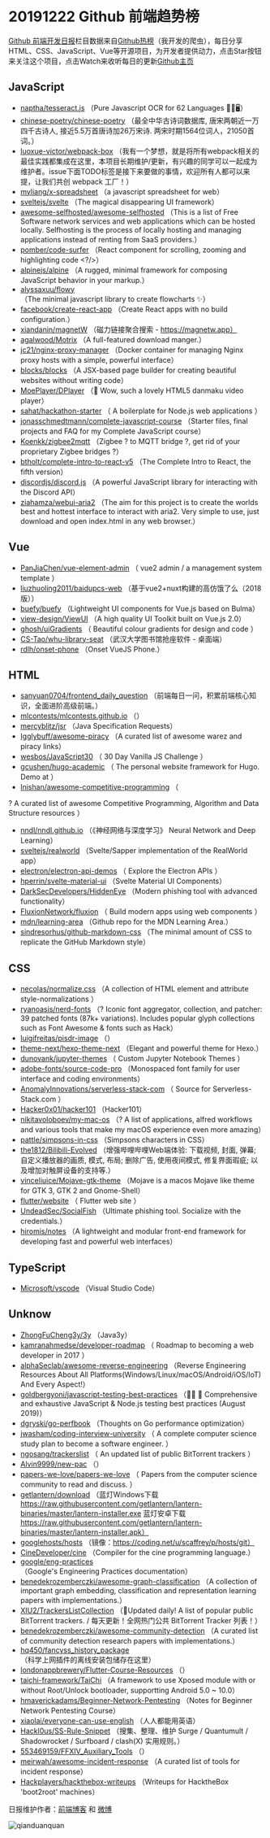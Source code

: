 # 20191222 Github 前端趋势榜

[Github 前端开发日报](http://caibaojian.com/c/news)栏目数据来自[Github热榜](http://news.caibaojian.com/)（我开发的爬虫），每日分享HTML、CSS、JavaScript、Vue等开源项目，为开发者提供动力，点击Star按钮来关注这个项目，点击Watch来收听每日的更新[Github主页](https://github.com/kujian/githubTrending)
## JavaScript

* [naptha/tesseract.js](https://github.com/naptha/tesseract.js) （Pure Javascript OCR for 62 Languages &#x1f4d6;&#x1f389;&#x1f5a5;）
* [chinese-poetry/chinese-poetry](https://github.com/chinese-poetry/chinese-poetry) （最全中华古诗词数据库, 唐宋两朝近一万四千古诗人, 接近5.5万首唐诗加26万宋诗. 两宋时期1564位词人，21050首词。）
* [luoxue-victor/webpack-box](https://github.com/luoxue-victor/webpack-box) （我有一个梦想，就是将所有webpack相关的最佳实践都集成在这里，本项目长期维护/更新，有兴趣的同学可以一起成为维护者。issue下面TODO标签是接下来要做的事情，欢迎所有人都可以来提，让我们共创 webpack 工厂！）
* [myliang/x-spreadsheet](https://github.com/myliang/x-spreadsheet) （a javascript spreadsheet for web）
* [sveltejs/svelte](https://github.com/sveltejs/svelte) （The magical disappearing UI framework）
* [awesome-selfhosted/awesome-selfhosted](https://github.com/awesome-selfhosted/awesome-selfhosted) （This is a list of Free Software network services and web applications which can be hosted locally. Selfhosting is the process of locally hosting and managing applications instead of renting from SaaS providers.）
* [pomber/code-surfer](https://github.com/pomber/code-surfer) （React component for scrolling, zooming and highlighting code &lt;?/&gt;）
* [alpinejs/alpine](https://github.com/alpinejs/alpine) （A rugged, minimal framework for composing JavaScript behavior in your markup.）
* [alyssaxuu/flowy](https://github.com/alyssaxuu/flowy) （The minimal javascript library to create flowcharts ✨）
* [facebook/create-react-app](https://github.com/facebook/create-react-app) （Create React apps with no build configuration.）
* [xiandanin/magnetW](https://github.com/xiandanin/magnetW) （磁力链接聚合搜索 - https://magnetw.app）
* [agalwood/Motrix](https://github.com/agalwood/Motrix) （A full-featured download manger.）
* [jc21/nginx-proxy-manager](https://github.com/jc21/nginx-proxy-manager) （Docker container for managing Nginx proxy hosts with a simple, powerful interface）
* [blocks/blocks](https://github.com/blocks/blocks) （A JSX-based page builder for creating beautiful websites without writing code）
* [MoePlayer/DPlayer](https://github.com/MoePlayer/DPlayer) （&#x1f36d; Wow, such a lovely HTML5 danmaku video player）
* [sahat/hackathon-starter](https://github.com/sahat/hackathon-starter) （
        A boilerplate for Node.js web applications
      ）
* [jonasschmedtmann/complete-javascript-course](https://github.com/jonasschmedtmann/complete-javascript-course) （Starter files, final projects and FAQ for my Complete JavaScript course）
* [Koenkk/zigbee2mqtt](https://github.com/Koenkk/zigbee2mqtt) （Zigbee ? to MQTT bridge ?, get rid of your proprietary Zigbee bridges ?）
* [btholt/complete-intro-to-react-v5](https://github.com/btholt/complete-intro-to-react-v5) （The Complete Intro to React, the fifth version）
* [discordjs/discord.js](https://github.com/discordjs/discord.js) （A powerful JavaScript library for interacting with the Discord API）
* [ziahamza/webui-aria2](https://github.com/ziahamza/webui-aria2) （The aim for this project is to create the worlds best and hottest interface to interact with aria2. Very simple to use, just download and open index.html in any web browser.）

## Vue

* [PanJiaChen/vue-element-admin](https://github.com/PanJiaChen/vue-element-admin) （
        vue2 admin / a management system template
      ）
* [liuzhuoling2011/baidupcs-web](https://github.com/liuzhuoling2011/baidupcs-web) （基于vue2+nuxt构建的高仿饿了么（2018版））
* [buefy/buefy](https://github.com/buefy/buefy) （Lightweight UI components for Vue.js based on Bulma）
* [view-design/ViewUI](https://github.com/view-design/ViewUI) （A high quality UI Toolkit built on Vue.js 2.0）
* [ghosh/uiGradients](https://github.com/ghosh/uiGradients) （
        Beautiful colour gradients for design and code
      ）
* [CS-Tao/whu-library-seat](https://github.com/CS-Tao/whu-library-seat) （武汉大学图书馆抢座软件 - 桌面端）
* [rdlh/onset-phone](https://github.com/rdlh/onset-phone) （Onset VueJS Phone.）

## HTML

* [sanyuan0704/frontend_daily_question](https://github.com/sanyuan0704/frontend_daily_question) （前端每日一问，积累前端核心知识，全面进阶高级前端。）
* [mlcontests/mlcontests.github.io](https://github.com/mlcontests/mlcontests.github.io) （）
* [mercyblitz/jsr](https://github.com/mercyblitz/jsr) （Java Specification Requests）
* [Igglybuff/awesome-piracy](https://github.com/Igglybuff/awesome-piracy) （A curated list of awesome warez and piracy links）
* [wesbos/JavaScript30](https://github.com/wesbos/JavaScript30) （
        30 Day Vanilla JS Challenge
      ）
* [gcushen/hugo-academic](https://github.com/gcushen/hugo-academic) （
        The personal website framework for Hugo. Demo at
      ）
* [lnishan/awesome-competitive-programming](https://github.com/lnishan/awesome-competitive-programming) （
        
? A curated list of awesome Competitive Programming, Algorithm and Data Structure resources
      ）
* [nndl/nndl.github.io](https://github.com/nndl/nndl.github.io) （《神经网络与深度学习》 Neural Network and Deep Learning）
* [sveltejs/realworld](https://github.com/sveltejs/realworld) （Svelte/Sapper implementation of the RealWorld app）
* [electron/electron-api-demos](https://github.com/electron/electron-api-demos) （
        Explore the Electron APIs
      ）
* [hperrin/svelte-material-ui](https://github.com/hperrin/svelte-material-ui) （Svelte Material UI Components）
* [DarkSecDevelopers/HiddenEye](https://github.com/DarkSecDevelopers/HiddenEye) （Modern phishing tool with advanced functionality）
* [FluxionNetwork/fluxion](https://github.com/FluxionNetwork/fluxion) （
        Build modern apps using web components
      ）
* [mdn/learning-area](https://github.com/mdn/learning-area) （Github repo for the MDN Learning Area.）
* [sindresorhus/github-markdown-css](https://github.com/sindresorhus/github-markdown-css) （The minimal amount of CSS to replicate the GitHub Markdown style）

## CSS

* [necolas/normalize.css](https://github.com/necolas/normalize.css) （A collection of HTML element and attribute style-normalizations
      ）
* [ryanoasis/nerd-fonts](https://github.com/ryanoasis/nerd-fonts) （? Iconic font aggregator, collection, and patcher: 39 patched fonts (87k+ variations). Includes popular glyph collections such as Font Awesome &amp; fonts such as Hack）
* [luigifreitas/pisdr-image](https://github.com/luigifreitas/pisdr-image) （）
* [theme-next/hexo-theme-next](https://github.com/theme-next/hexo-theme-next) （Elegant and powerful theme for Hexo.）
* [dunovank/jupyter-themes](https://github.com/dunovank/jupyter-themes) （
        Custom Jupyter Notebook Themes
      ）
* [adobe-fonts/source-code-pro](https://github.com/adobe-fonts/source-code-pro) （Monospaced font family for user interface and coding environments）
* [AnomalyInnovations/serverless-stack-com](https://github.com/AnomalyInnovations/serverless-stack-com) （
        Source for Serverless-Stack.com
      ）
* [Hacker0x01/hacker101](https://github.com/Hacker0x01/hacker101) （Hacker101）
* [nikitavoloboev/my-mac-os](https://github.com/nikitavoloboev/my-mac-os) （? A list of applications, alfred workflows and various tools that make my macOS experience even more amazing）
* [pattle/simpsons-in-css](https://github.com/pattle/simpsons-in-css) （Simpsons characters in CSS）
* [the1812/Bilibili-Evolved](https://github.com/the1812/Bilibili-Evolved) （增强哔哩哔哩Web端体验: 下载视频, 封面, 弹幕; 自定义播放器的画质, 模式, 布局; 删除广告, 使用夜间模式, 修复界面瑕疵; 以及增加对触屏设备的支持等.）
* [vinceliuice/Mojave-gtk-theme](https://github.com/vinceliuice/Mojave-gtk-theme) （Mojave is a macos Mojave like theme for GTK 3, GTK 2 and Gnome-Shell）
* [flutter/website](https://github.com/flutter/website) （
        Flutter web site
      ）
* [UndeadSec/SocialFish](https://github.com/UndeadSec/SocialFish) （Ultimate phishing tool. Socialize with the credentials.）
* [hiromis/notes](https://github.com/hiromis/notes) （A lightweight and modular front-end framework for developing fast and powerful web interfaces）

## TypeScript

* [Microsoft/vscode](https://github.com/Microsoft/vscode) （Visual Studio Code）

## Unknow

* [ZhongFuCheng3y/3y](https://github.com/ZhongFuCheng3y/3y) （Java3y）
* [kamranahmedse/developer-roadmap](https://github.com/kamranahmedse/developer-roadmap) （
        Roadmap to becoming a web developer in 2017
      ）
* [alphaSeclab/awesome-reverse-engineering](https://github.com/alphaSeclab/awesome-reverse-engineering) （Reverse Engineering Resources About All Platforms(Windows/Linux/macOS/Android/iOS/IoT) And Every Aspect!）
* [goldbergyoni/javascript-testing-best-practices](https://github.com/goldbergyoni/javascript-testing-best-practices) （&#x1f4d7;&#x1f310; &#x1f6a2; Comprehensive and exhaustive JavaScript &amp; Node.js testing best practices (August 2019)）
* [dgryski/go-perfbook](https://github.com/dgryski/go-perfbook) （Thoughts on Go performance optimization）
* [jwasham/coding-interview-university](https://github.com/jwasham/coding-interview-university) （
        A complete computer science study plan to become a software engineer.
      ）
* [ngosang/trackerslist](https://github.com/ngosang/trackerslist) （
        An updated list of public BitTorrent trackers
      ）
* [Alvin9999/new-pac](https://github.com/Alvin9999/new-pac) （）
* [papers-we-love/papers-we-love](https://github.com/papers-we-love/papers-we-love) （
        Papers from the computer science community to read and discuss.
      ）
* [getlantern/download](https://github.com/getlantern/download) （蓝灯Windows下载 https://raw.githubusercontent.com/getlantern/lantern-binaries/master/lantern-installer.exe 蓝灯安卓下载 https://raw.githubusercontent.com/getlantern/lantern-binaries/master/lantern-installer.apk）
* [googlehosts/hosts](https://github.com/googlehosts/hosts) （镜像：https://coding.net/u/scaffrey/p/hosts/git）
* [CineDeveloper/cine](https://github.com/CineDeveloper/cine) （Compiler for the cine programming language.）
* [google/eng-practices](https://github.com/google/eng-practices) （Google's Engineering Practices documentation）
* [benedekrozemberczki/awesome-graph-classification](https://github.com/benedekrozemberczki/awesome-graph-classification) （A collection of important graph embedding, classification and representation learning papers with implementations.）
* [XIU2/TrackersListCollection](https://github.com/XIU2/TrackersListCollection) （&#x1f388;Updated daily! A list of popular public BitTorrent trackers. / 每天更新！全网热门公共 BitTorrent Tracker 列表！）
* [benedekrozemberczki/awesome-community-detection](https://github.com/benedekrozemberczki/awesome-community-detection) （A curated list of community detection research papers with implementations.）
* [hq450/fancyss_history_package](https://github.com/hq450/fancyss_history_package) （科学上网插件的离线安装包储存在这里）
* [londonappbrewery/Flutter-Course-Resources](https://github.com/londonappbrewery/Flutter-Course-Resources) （）
* [taichi-framework/TaiChi](https://github.com/taichi-framework/TaiChi) （A framework to use Xposed module with or without Root/Unlock bootloader, supportting Android 5.0 ~ 10.0）
* [hmaverickadams/Beginner-Network-Pentesting](https://github.com/hmaverickadams/Beginner-Network-Pentesting) （Notes for Beginner Network Pentesting Course）
* [xiaolai/everyone-can-use-english](https://github.com/xiaolai/everyone-can-use-english) （人人都能用英语）
* [Hackl0us/SS-Rule-Snippet](https://github.com/Hackl0us/SS-Rule-Snippet) （搜集、整理、维护 Surge / Quantumult / Shadowrocket / Surfboard / clash(X) 实用规则。）
* [553469159/FFXIV_Auxiliary_Tools](https://github.com/553469159/FFXIV_Auxiliary_Tools) （）
* [meirwah/awesome-incident-response](https://github.com/meirwah/awesome-incident-response) （A curated list of tools for incident response）
* [Hackplayers/hackthebox-writeups](https://github.com/Hackplayers/hackthebox-writeups) （Writeups for HacktheBox 'boot2root' machines）


日报维护作者：[前端博客](http://caibaojian.com/) 和 [微博](http://caibaojian.com/go/weibo)

![qianduanquan](https://user-images.githubusercontent.com/3055447/38468989-651132ac-3b80-11e8-8e6b-15122322a9d7.png)